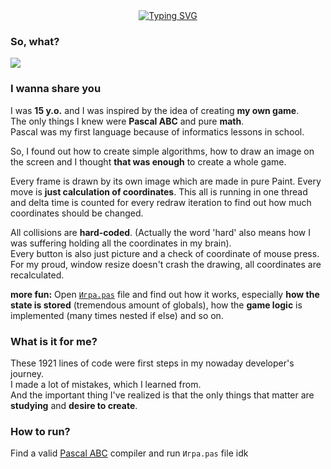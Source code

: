 <div align="center">
    <a href="https://git.io/typing-svg"><img src="https://readme-typing-svg.herokuapp.com?font=Fira+Code&weight=700&size=30&duration=1000&pause=2000&color=773AF7&background=7D63C811&center=true&vCenter=true&width=435&lines=my+first+ever+project;2-player+fighting+game" alt="Typing SVG" /></a>
</div>

### So, what?
![](docs/screen-record.gif)

### I wanna share you
I was **15 y.o.** and I was inspired by the idea of creating **my own game**. 
<br/> The only things I knew were **Pascal ABC** and pure **math**.
<br/> Pascal was my first language because of informatics lessons in school.

So, I found out how to create simple algorithms, how to draw an image on the screen and I thought **that was enough** to create a whole game.

Every frame is drawn by its own image which are made in pure Paint. Every move is **just calculation of coordinates**. This all is running in one thread and delta time is counted for every redraw iteration to find out how much coordinates should be changed.

All collisions are **hard-coded**. (Actually the word 'hard' also means how I was suffering holding all the coordinates in my brain). <br/>
Every button is also just picture and a check of coordinate of mouse press. <br/>
For my proud, window resize doesn't crash the drawing, all coordinates are recalculated.

**more fun:** Open [`Игра.pas`](Игра.pas) file and find out how it works, especially **how the state is stored** (tremendous amount of globals), how the **game logic** is implemented (many times nested if else) and so on.

### What is it for me?
These 1921 lines of code were first steps in my nowaday developer's journey. <br/> I made a lot of mistakes, which I learned from. <br/> And the important thing I've realized is that the only things that matter are **studying** and **desire to create**. 

### How to run?
Find a valid [Pascal ABC](https://pascalabc.net/ssyilki-dlya-skachivaniya) compiler and run `Игра.pas` file idk
